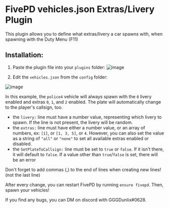 # FivePD vehicles.json Extras/Livery Plugin
This plugin allows you to define what extras/livery a car spawns with, when spawning with the Duty Menu (F11)


## Installation:
1. Paste the plugin file into your `plugins` folder:
![image](https://user-images.githubusercontent.com/33298379/211183470-159244c0-bab8-4ecd-99f6-c0b2ee5c4fbc.png)


2. Edit the `vehicles.json` from the `config` folder:

![image](https://user-images.githubusercontent.com/33298379/211229512-0001a7c7-1324-46d8-9990-2022bc5d1ae5.png)


In this example, the `police4` vehicle will always spawn with the `0` livery enabled and extras `0`, `1`, and `2` enabled. The plate will automatically change to the player's callsign, too.

- the `livery:` line must have a number value, representing which livery to spawn. If the line is not present, the livery will be random.
- the `extras:` line must have either a number value, or an array of numbers, ex: `[1]`, or `[1, 3, 5]`, or `4`. However, you can also set the value as a string of `"all"` or `"none"` to set all available extras enabled or disabled.
- the `SetPlateToCallsign:` line must be set to `true` or `false`. If it isn't there, it will default to `false`. If a value other than `true`/`false` is set, there will be an error 

Don't forget to add commas (,) to the end of lines when creating new lines! (not the last line)

After every change, you can restart FivePD by running `ensure fivepd`. Then, spawn your vehicles!

If you find any bugs, you can DM on discord with GGGDunlix#0628.

